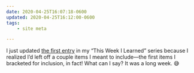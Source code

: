 ```yaml
---
date: 2020-04-25T16:07:18-0600
updated: 2020-04-25T16:12:00-0600
tags:
    - site meta

---
```


I just updated [the first entry](https://v5.chriskrycho.com/journal/this-week-i-learned-1/) in my “This Week I Learned” series because I realized I’d left off a couple items I meant to include—the first items I bracketed for inclusion, in fact! What can I say? It was a long week. 😅